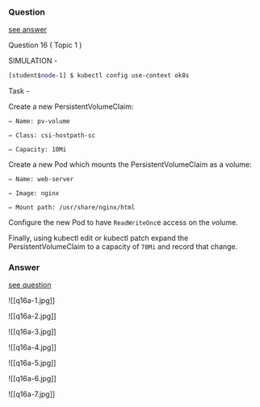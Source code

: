 ### Question

[see answer](#answer)

Question 16 ( Topic 1 )

SIMULATION -

```bash
[student$node-1] $ kubectl config use-context ok8s
```

Task -

Create a new PersistentVolumeClaim:

	✑ Name: pv-volume
	
	✑ Class: csi-hostpath-sc
	
	✑ Capacity: 10Mi

Create a new Pod which mounts the PersistentVolumeClaim as a volume:

	✑ Name: web-server
	
	✑ Image: nginx
	
	✑ Mount path: /usr/share/nginx/html

Configure the new Pod to have `ReadWriteOnc`e access on the volume.

Finally, using kubectl edit or kubectl patch expand the PersistentVolumeClaim to a capacity of `70Mi` and record that change.
























### Answer

[see question](#question)

![[q16a-1.jpg]]

![[q16a-2.jpg]]

![[q16a-3.jpg]]

![[q16a-4.jpg]]

![[q16a-5.jpg]]

![[q16a-6.jpg]]

![[q16a-7.jpg]]


